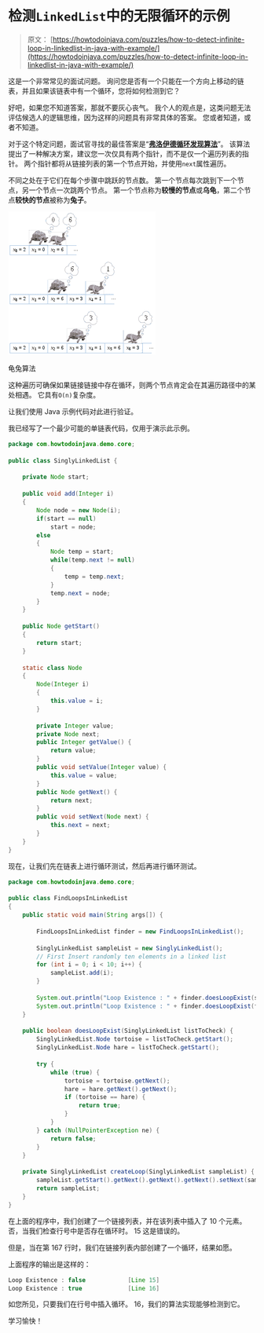 # 检测`LinkedList`中的无限循环的示例

> 原文： [https://howtodoinjava.com/puzzles/how-to-detect-infinite-loop-in-linkedlist-in-java-with-example/](https://howtodoinjava.com/puzzles/how-to-detect-infinite-loop-in-linkedlist-in-java-with-example/)

这是一个非常常见的面试问题。 询问您是否有一个只能在一个方向上移动的链表，并且如果该链表中有一个循环，您将如何检测到它？

好吧，如果您不知道答案，那就不要灰心丧气。 我个人的观点是，这类问题无法评估候选人的逻辑思维，因为这样的问题具有非常具体的答案。 您或者知道，或者不知道。

对于这个特定问题，面试官寻找的最佳答案是“[**弗洛伊德循环发现算法**](https://en.wikipedia.org/wiki/Cycle_detection#Tortoise_and_hare "Floyd's Cycle-Finding Algorithm")”。 该算法提出了一种解决方案，建议您一次仅具有两个指针，而不是仅一个遍历列表的指针。 两个指针都将从链接列表的第一个节点开始，并使用`next`属性遍历。

不同之处在于它们在每个步骤中跳跃的节点数。 第一个节点每次跳到下一个节点，另一个节点一次跳两个节点。 第一个节点称为**较慢的节点**或**乌龟**，第二个节点**较快的节点**被称为**兔子**。

![Tortoise_and_hare_algorithm](img/8c26d6ea55ebd97b8a8cabe219609ffc.png "Tortoise and hare algorithm")

龟兔算法



这种遍历可确保如果链接链接中存在循环，则两个节点肯定会在其遍历路径中的某处相遇。 它具有`O(n)`复杂度。

让我们使用 Java 示例代码对此进行验证。

我已经写了一个最少可能的单链表代码，仅用于演示此示例。

```java
package com.howtodoinjava.demo.core;

public class SinglyLinkedList {

	private Node start;

	public void add(Integer i)
	{
		Node node = new Node(i);
		if(start == null)
			start = node;
		else
		{
			Node temp = start;
			while(temp.next != null)
			{
				temp = temp.next;
			}
			temp.next = node;
		}
	}

	public Node getStart()
	{
		return start;
	}

	static class Node
	{
		Node(Integer i)
		{
			this.value = i;
		}

		private Integer value;
		private Node next;
		public Integer getValue() {
			return value;
		}
		public void setValue(Integer value) {
			this.value = value;
		}
		public Node getNext() {
			return next;
		}
		public void setNext(Node next) {
			this.next = next;
		}
	}
}

```

现在，让我们先在链表上进行循环测试，然后再进行循环测试。

```java
package com.howtodoinjava.demo.core;

public class FindLoopsInLinkedList
{
	public static void main(String args[]) {

		FindLoopsInLinkedList finder = new FindLoopsInLinkedList();

		SinglyLinkedList sampleList = new SinglyLinkedList();
		// First Insert randomly ten elements in a linked list
		for (int i = 0; i < 10; i++) {
			sampleList.add(i);
		}

		System.out.println("Loop Existence : " + finder.doesLoopExist(sampleList));
		System.out.println("Loop Existence : " + finder.doesLoopExist(finder.createLoop(sampleList)));
	}

	public boolean doesLoopExist(SinglyLinkedList listToCheck) {
		SinglyLinkedList.Node tortoise = listToCheck.getStart();
		SinglyLinkedList.Node hare = listToCheck.getStart();

		try {
			while (true) {
				tortoise = tortoise.getNext();
				hare = hare.getNext().getNext();
				if (tortoise == hare) {
					return true;
				}
			}
		} catch (NullPointerException ne) {
			return false;
		}
	}

	private SinglyLinkedList createLoop(SinglyLinkedList sampleList) {
		sampleList.getStart().getNext().getNext().getNext().setNext(sampleList.getStart().getNext());
		return sampleList;
	}
}

```

在上面的程序中，我们创建了一个链接列表，并在该列表中插入了 10 个元素。 否，当我们检查行号中是否存在循环时。 15 这是错误的。

但是，当在第 167 行时，我们在链接列表内部创建了一个循环，结果如愿。

上面程序的输出是这样的：

```java
Loop Existence : false            [Line 15]
Loop Existence : true             [Line 16]

```

如您所见，只要我们在行号中插入循环。 16，我们的算法实现能够检测到它。

学习愉快！